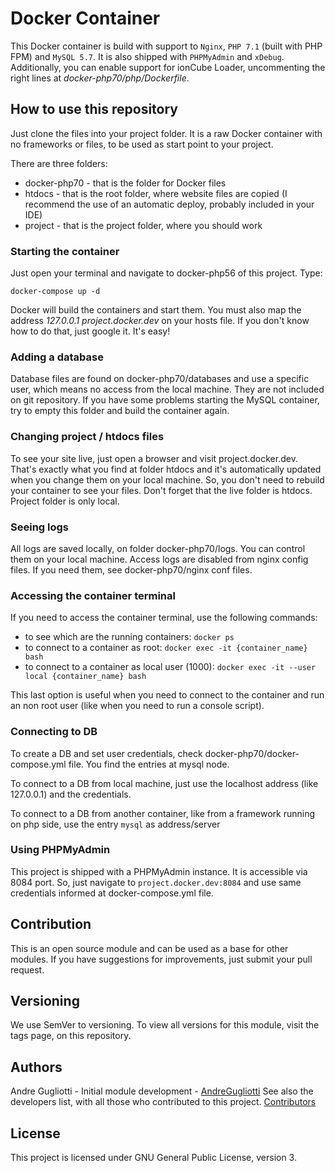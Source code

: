 # Docker Container

This Docker container is build with support to `Nginx`, `PHP 7.1` (built with PHP FPM) and `MySQL 5.7`. It is also shipped with `PHPMyAdmin` and `xDebug`. Additionally, you can enable support for ionCube Loader, uncommenting the right lines at _docker-php70/php/Dockerfile_.

## How to use this repository

Just clone the files into your project folder. It is a raw Docker container with no frameworks or files, to be used as start point to your project.

There are three folders:

- docker-php70 - that is the folder for Docker files
- htdocs - that is the root folder, where website files are copied (I recommend the use of an automatic deploy, probably included in your IDE)
- project - that is the project folder, where you should work

### Starting the container

Just open your terminal and navigate to docker-php56 of this project. Type:

`docker-compose up -d`

Docker will build the containers and start them. You must also map the address _127.0.0.1 project.docker.dev_ on your hosts file. If you don't know how to do that, just google it. It's easy!

### Adding a database

Database files are found on docker-php70/databases and use a specific user, which means no access from the local machine. They are not included on git repository.
If you have some problems starting the MySQL container, try to empty this folder and build the container again.

### Changing project / htdocs files

To see your site live, just open a browser and visit project.docker.dev. That's exactly what you find at folder htdocs and it's automatically updated when you change them on your local machine. So, you don't need to rebuild your container to see your files.
Don't forget that the live folder is htdocs. Project folder is only local.

### Seeing logs

All logs are saved locally, on folder docker-php70/logs. You can control them on your local machine.
Access logs are disabled from nginx config files. If you need them, see docker-php70/nginx conf files.

### Accessing the container terminal

If you need to access the container terminal, use the following commands:

- to see which are the running containers: `docker ps`
- to connect to a container as root: `docker exec -it {container_name} bash`
- to connect to a container as local user (1000): `docker exec -it --user local {container_name} bash`

This last option is useful when you need to connect to the container and run an non root user (like when you need to run a console script).

### Connecting to DB

To create a DB and set user credentials, check docker-php70/docker-compose.yml file. You find the entries at mysql node.

To connect to a DB from local machine, just use the localhost address (like 127.0.0.1) and the credentials.

To connect to a DB from another container, like from a framework running on php side, use the entry `mysql` as address/server

### Using PHPMyAdmin

This project is shipped with a PHPMyAdmin instance. It is accessible via 8084 port. So, just navigate to `project.docker.dev:8084` and use same credentials informed at docker-compose.yml file.

## Contribution

This is an open source module and can be used as a base for other modules. If you have suggestions for improvements, just submit your pull request.

## Versioning

We use SemVer to versioning. To view all versions for this module, visit the tags page, on this repository.

## Authors

Andre Gugliotti - Initial module development - [AndreGugliotti](https://github.com/AndreGugliotti)
See also the developers list, with all those who contributed to this project. [Contributors](https://github.com/andregugliotti/docker-nginx-php56-mysql/graphs/contributors)

## License

This project is licensed under GNU General Public License, version 3.